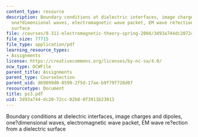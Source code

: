 ```yaml
---
content_type: resource
description: Boundary conditions at dielectric interfaces, image charges and dipoles,
  one?dimensional waves, electromagnetic wave packet, EM wave re?ection from a dielectric
  surface
file: /courses/8-311-electromagnetic-theory-spring-2004/3d93a744dc2072cc02b80f3911b23013_ps3.pdf
file_size: 77715
file_type: application/pdf
learning_resource_types:
- Assignments
license: https://creativecommons.org/licenses/by-nc-sa/4.0/
ocw_type: OCWFile
parent_title: Assignments
parent_type: CourseSection
parent_uid: d69099d0-8599-2f5d-17ae-b9f79f728d07
resourcetype: Document
title: ps3.pdf
uid: 3d93a744-dc20-72cc-02b8-0f3911b23013
---
```

Boundary conditions at dielectric interfaces, image charges and dipoles, one?dimensional waves, electromagnetic wave packet, EM wave re?ection from a dielectric surface